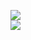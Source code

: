 [![](https://img.shields.io/badge/Made%20With-Github%20Spray-lightgrey.svg?style=for-the-badge&logo=github)](https://github.com/Annihil/github-spray#3180)  
[![](https://i.imgur.com/2DrTn0Z.gif)](https://github.com/Annihil/github-spray)